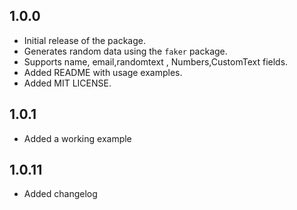 ## 1.0.0

- Initial release of the package.
- Generates random data using the `faker` package.
- Supports name, email,randomtext , Numbers,CustomText fields.
- Added README with usage examples.
- Added MIT LICENSE.

## 1.0.1
- Added a working example

## 1.0.11
- Added changelog